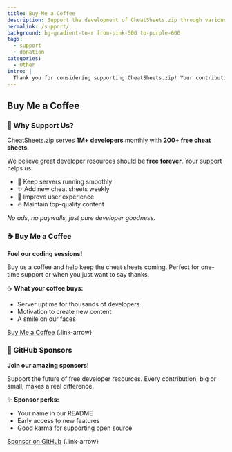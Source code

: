 ```yaml
---
title: Buy Me a Coffee
description: Support the development of CheatSheets.zip through various donation platforms
permalink: /support/
background: bg-gradient-to-r from-pink-500 to-purple-600
tags:
  - support
  - donation
categories:
  - Other
intro: |
  Thank you for considering supporting CheatSheets.zip! Your contributions help us maintain and improve this free resource for developers worldwide.
---
```


## Buy Me a Coffee

### 💖 Why Support Us?

CheatSheets.zip serves **1M+ developers** monthly with **200+ free cheat sheets**.

We believe great developer resources should be **free forever**. Your support helps us:

- 🚀 Keep servers running smoothly
- ✨ Add new cheat sheets weekly
- 🎯 Improve user experience
- 🔥 Maintain top-quality content

_No ads, no paywalls, just pure developer goodness._

### ☕ Buy Me a Coffee

**Fuel our coding sessions!**

Buy us a coffee and help keep the cheat sheets coming. Perfect for one-time support or when you just want to say thanks.

☕ **What your coffee buys:**

- Server uptime for thousands of developers
- Motivation to create new content
- A smile on our faces

[Buy Me a Coffee](https://buymeacoffee.com/cheatsheets.zip) {.link-arrow}

### 🌟 GitHub Sponsors

**Join our amazing sponsors!**

Support the future of free developer resources. Every contribution, big or small, makes a real difference.

✨ **Sponsor perks:**

- Your name in our README
- Early access to new features
- Good karma for supporting open source

[Sponsor on GitHub](https://github.com/sponsors/Fechin) {.link-arrow}
